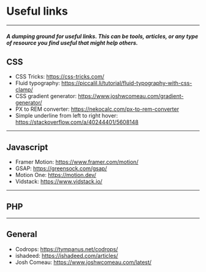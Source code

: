 # Useful links

---

##### A dumping ground for useful links. This can be tools, articles, or any type of resource you find useful that might help others.

## CSS

- CSS Tricks: https://css-tricks.com/
- Fluid typography: https://piccalil.li/tutorial/fluid-typography-with-css-clamp/
- CSS gradient generator: https://www.joshwcomeau.com/gradient-generator/
- PX to REM converter: https://nekocalc.com/px-to-rem-converter
- Simple underline from left to right hover: https://stackoverflow.com/a/40244401/5608148

---

## Javascript

- Framer Motion: https://www.framer.com/motion/
- GSAP: https://greensock.com/gsap/
- Motion One: https://motion.dev/
- Vidstack: https://www.vidstack.io/

---

## PHP

---

## General

- Codrops: https://tympanus.net/codrops/
- ishadeed: https://ishadeed.com/articles/
- Josh Comeau: https://www.joshwcomeau.com/latest/
